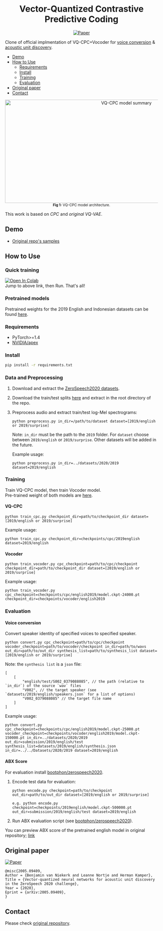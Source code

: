 <div align="center">

# Vector-Quantized Contrastive Predictive Coding <!-- omit in toc -->
<!-- [![Open In Colab](https://colab.research.google.com/assets/colab-badge.svg)][notebook] -->
[![Paper](http://img.shields.io/badge/paper-arxiv.2005.09409-B31B1B.svg)][paper]  

</div>

Clone of official implmentation of VQ-CPC+Vocoder for [voice conversion](https://ja.wikipedia.org/wiki/%E9%9F%B3%E5%A3%B0%E5%90%88%E6%88%90#%E9%9F%B3%E5%A3%B0%E5%A4%89%E6%8F%9B) & [acoustic unit discovery](https://ja.wikipedia.org/wiki/%E9%9F%B3%E5%A3%B0%E5%88%86%E6%9E%90#Acoustic_Unit_Discovery).  

<!-- generated by [Markdown All in One](https://marketplace.visualstudio.com/items?itemName=yzhang.markdown-all-in-one) -->
- [Demo](#demo)
- [How to Use](#how-to-use)
    - [Requirements](#requirements)
    - [Install](#install)
    - [Training](#training)
    - [Evaluation](#evaluation)
- [Original paper](#original-paper)
- [Contact](#contact)

<p align="center">
  <img width="784" height="340" alt="VQ-CPC model summary"
    src="https://raw.githubusercontent.com/bshall/VectorQuantizedCPC/master/model.png"><br>
  <sup><strong>Fig 1:</strong> VQ-CPC model architecture.</sup>
</p>

This work is based on *CPC* and *original VQ-VAE*.

## Demo
- [Original repo's samples](https://bshall.github.io/VectorQuantizedCPC/)

## How to Use
### Quick training
[![Open In Colab](https://colab.research.google.com/assets/colab-badge.svg)][notebook]  
Jump to above link, then Run. That's all!  

### Pretrained models
Pretrained weights for the 2019 English and Indonesian datasets can be found [here](https://github.com/bshall/VectorQuantizedCPC/releases/tag/v0.1).

### Requirements
- PyTorch>=1.4
- [NVIDIA/apex](https://github.com/NVIDIA/apex)

### Install
```bash
pip install -r requirements.txt
```

### Data and Preprocessing

1.  Download and extract the [ZeroSpeech2020 datasets](https://download.zerospeech.com/).

2.  Download the train/test splits [here](https://github.com/bshall/VectorQuantizedCPC/releases/tag/v0.1) 
    and extract in the root directory of the repo.
    
3.  Preprocess audio and extract train/test log-Mel spectrograms:
    ```
    python preprocess.py in_dir=/path/to/dataset dataset=[2019/english or 2019/surprise]
    ```
    Note: `in_dir` must be the path to the `2019` folder. 
    For `dataset` choose between `2019/english` or `2019/surprise`.
    Other datasets will be added in the future.
    
    Example usage:
    ```
    python preprocess.py in_dir=../datasets/2020/2019 dataset=2019/english
    ```
    
### Training
<!-- ### Training Speed <!- omit in toc ->
X3.37 [iter/sec] @ NVIDIA T4 Google Colaboratory (AMP+)
 -->
Train VQ-CPC model, then train Vocoder model.  
Pre-trained weight of both models are [here](https://github.com/bshall/VectorQuantizedCPC/releases/tag/v0.1).

#### VQ-CPC
```
python train_cpc.py checkpoint_dir=path/to/checkpoint_dir dataset=[2019/english or 2019/surprise]
```

Example usage:
```
python train_cpc.py checkpoint_dir=checkpoints/cpc/2019english dataset=2019/english
```

#### Vocoder
```
python train_vocoder.py cpc_checkpoint=path/to/cpc/checkpoint checkpoint_dir=path/to/checkpoint_dir dataset=[2019/english or 2019/surprise]
```

Example usage:
```
python train_vocoder.py cpc_checkpoint=checkpoints/cpc/english2019/model.ckpt-24000.pt checkpoint_dir=checkpoints/vocoder/english2019
```

### Evaluation

#### Voice conversion
Convert speaker identity of specified voices to specified speaker.

```
python convert.py cpc_checkpoint=path/to/cpc/checkpoint vocoder_checkpoint=path/to/vocoder/checkpoint in_dir=path/to/wavs out_dir=path/to/out_dir synthesis_list=path/to/synthesis_list dataset=[2019/english or 2019/surprise]
```

Note: the `synthesis list` is a `json` file:
```
[
    [
        "english/test/S002_0379088085", // the path (relative to `in_dir`) of the source `wav` files
        "V002", // the target speaker (see `datasets/2019/english/speakers.json` for a list of options)
        "V002_0379088085" // the target file name
    ]
]
```

Example usage:
```
python convert.py cpc_checkpoint=checkpoints/cpc/english2019/model.ckpt-25000.pt vocoder_checkpoint=checkpoints/vocoder/english2019/model.ckpt-150000.pt in_dir=../datasets/2020/2019 out_dir=submission/2019/english/test synthesis_list=datasets/2019/english/synthesis.json in_dir=../../Datasets/2020/2019 dataset=2019/english
```

#### ABX Score
For evaluation install [bootphon/zerospeech2020](https://github.com/bootphon/zerospeech2020).
    
1.  Encode test data for evaluation:
    ```
    python encode.py checkpoint=path/to/checkpoint out_dir=path/to/out_dir dataset=[2019/english or 2019/surprise]
    ```
    ```
    e.g. python encode.py checkpoint=checkpoints/2019english/model.ckpt-500000.pt out_dir=submission/2019/english/test dataset=2019/english
    ```
    
2. Run ABX evaluation script (see [bootphon/zerospeech2020](https://github.com/bootphon/zerospeech2020)).

You can preview ABX score of the pretrained english model in original repository; [link](https://github.com/bshall/VectorQuantizedCPC#abx-score)  

## Original paper
[![Paper](http://img.shields.io/badge/paper-arxiv.2005.09409-B31B1B.svg)][paper]  
<!-- https://arxiv2bibtex.org/?q=2005.09409&format=bibtex -->
```
@misc{2005.09409,
Author = {Benjamin van Niekerk and Leanne Nortje and Herman Kamper},
Title = {Vector-quantized neural networks for acoustic unit discovery in the ZeroSpeech 2020 challenge},
Year = {2020},
Eprint = {arXiv:2005.09409},
}
```

[paper]:https://arxiv.org/abs/2005.09409
[notebook]:https://colab.research.google.com/github/tarepan/VectorQuantizedCPC/blob/master/VQ_CPC_training.ipynb

## Contact
Please check [original repository](https://github.com/bshall/VectorQuantizedCPC).  
